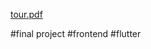 [tour.pdf](https://github.com/knightrome705/finalproject-frontend-travel/files/14987593/tour.pdf)

#final project #frontend #flutter
